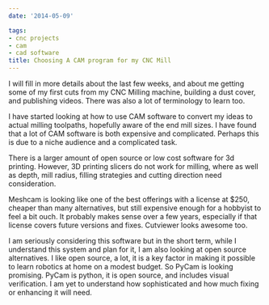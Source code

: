 ```yaml
---
date: '2014-05-09'

tags:
- cnc projects
- cam
- cad software
title: Choosing A CAM program for my CNC Mill
---
```

I will fill in more details about the last few weeks, and about me getting some of my first cuts from my CNC Milling machine, building a dust cover, and publishing videos.
There was also a lot of terminology to learn too.

I have started looking at how to use CAM software to convert my ideas to actual milling toolpaths, hopefully aware of the end mill sizes.
I have found that a lot of CAM software is both expensive and complicated.
Perhaps this is due to a niche audience and a complicated task.

There is a larger amount of open source or low cost software for 3d printing.
However, 3D printing slicers do not work for milling, where as well as depth, mill radius, filling strategies and cutting direction need consideration.

Meshcam is looking like one of the best offerings with a license at $250, cheaper than many alternatives, but still expensive enough for a hobbyist to feel a bit ouch.
It probably makes sense over a few years, especially if that license covers future versions and fixes.
Cutviewer looks awesome too.

I am seriously considering this software but in the short term, while I understand this system and plan for it, I am also looking at open source alternatives.
I like open source, a lot, it is a key factor in making it possible to learn robotics at home on a modest budget.
So PyCam is looking promising.
PyCam is python, it is open source, and includes visual verification.
I am yet to understand how sophisticated and how much fixing or enhancing it will need.

